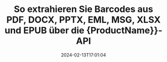 ---
############################# Static ############################
layout: "auto-gen-parser"
date: 2024-02-13T17:01:04
draft: false
otherformats: odt one otp ott pdf pps ppsx ppt pptx rtf tex vdx vsdm vsdx vssm vssx

############################# Head ############################
head_title: "Extrahieren Sie Barcodes aus Excel, Word, PDF und anderen Dokumenten über die Java-API"
head_description: "GroupDocs.Parser for Java ermöglicht Softwareentwicklern das Extrahieren von Barcodes aus PDF, MS Excel, Word, PowerPoint, Outlook, OneNote und weiteren Dokumenten in Java-Apps."

############################# Header ############################
title: "So extrahieren Sie Barcodes aus PDF, DOCX, PPTX, EML, MSG, XLSX und EPUB über die {ProductName}}-API"
description: "Mit der API GroupDocs.Parser for Java können Softwareentwickler Barcodes aus PDF, Word (DOC, DOCX), Excel (XLS, XLSX), PowerPoint( PPT, { extrahieren. 330}), Outlook ( EML, MSG) und viele andere Dokumente im Seitenbereich."
bg_image: "https://cms.admin.containerize.com/templates/aspose/App_Themes/V3/images/bg/header1.png"
bg_overlay: false
button:
    enable: true
    icon: "fas fa-arrow-down"
    label: "Download kostenlose Testversion"
    link: "https://downloads.groupdocs.com/parser/java"

############################# SubMenu ############################
submenu:
    enable: true

    left:
        img_alt: "GroupDocs.Parser for Java"
        image: "https://cms.admin.containerize.com/templates/groupdocs/images/product-logos/90x90-noborder/groupdocs-parser-java.png"
        product: "GroupDocs.Parser"
        platform: "Java"

    middle:
        button:

            # button loop
            - link: "https://apireference.groupdocs.com/parser/java"
              text: "API-Referenz"

            # button loop
            - link: "https://github.com/groupdocs-parser"
              text: "Codebeispiele"

            # button loop
            - link: "https://products.groupdocs.app/parser/family"
              text: "Live-Demos"

            # button loop
            - link: "https://purchase.groupdocs.com/pricing/parser/java"
              text: "Preisgestaltung"

    right:
        link_download: "https://downloads.groupdocs.com/parser"
        link_learn: "https://docs.groupdocs.com/parser/java"
        link_buy: "https://purchase.groupdocs.com"

############################# About ############################
about:
    enable: true
    title: "Wie extrahiere ich Barcodes aus XLSB-Dateien mit der Java-API?"
    content: |
        Das Barcode-Bild besteht aus einer Reihe paralleler schwarzer Linien und weißer Räume unterschiedlicher Breite, die zur Codierung von Informationen in ein visuelles Muster verwendet werden können. Es wurde in den 1970er Jahren eingeführt und ist heute ein universeller Bestandteil kommerzieller Unternehmen. GroupDocs.Parser for Java ist eine leistungsstarke API, die es Softwareprogrammierern ermöglicht, Anwendungen zum Parsen verschiedener Dokumenttypen und zum Extrahieren von Text, Bildern und Barcodes daraus zu erstellen. Es bietet Unterstützung für einige der gängigsten Dokumenttypen wie PDF, E-Mails, E-Books und die Formate Microsoft Office: Word (DOC, DOCX), PowerPoint (PPT, {330). }), Excel (XLS, XLSX), E-Mail-Formate (EML, MSG) und viele mehr. Die Java-API bietet Unterstützung für mehrere wichtige Funktionen im Zusammenhang mit der Analyse von Dokumenten und der Datenextraktion, z. B. Nur-Text-Extraktion, Extraktion strukturierter Texte, Extrahieren von Markdown-formatiertem Text, Extrahieren von Text aus einer bestimmten Seite oder einem bestimmten Seitenbereich, Extrahieren von Barcodes aus Dokumenten, Extrahieren Metadaten oder Bilder und vieles mehr.
        
        

############################# Steps ############################
steps:
    enable: true
    title_left: "Barcodes aus XLSB in Java extrahieren"
    content_left: |
        [GroupDocs.Parser for Java](/de/parser/java/) erleichtert Java-Entwicklern das Extrahieren von Barcodes aus einer XLSB-Datei durch die Implementierung einiger einfacher Schritte.
        
        * Instanziieren Sie das [Parser](https://reference.groupdocs.com/net/parser/groupdocs.parser/parser)-Objekt für das ursprüngliche Dokument.
        * Überprüfen Sie, ob die Datei das Extrahieren von Barcodes unterstützt.
        * Rufen Sie die Methode [getBarcodes](https://reference.groupdocs.com/parser/java/com.groupdocs.parser/parser/#getBarcodes--) auf und rufen Sie die Sammlung von [PageBarcodeArea](https://reference.groupdocs.com/parser/java/com.groupdocs.parser.data/pagebarcodearea/) Objekte ab;
        * Durchlaufen Sie die Sammlung und erhalten Sie einen Barcode-Wert.

    title_right: "Erfahren Sie mehr über die Barcode-Extraktion"
    content_right: |
        * <a href="https://docs.groupdocs.com/parser/java/extract-barcodes-from-document/">So extrahieren Sie Barcodes aus einem Dokument</a>
        * <a href="https://docs.groupdocs.com/parser/java/extract-barcodes-from-document-page/">So extrahieren Sie Barcodes von einer Dokumentseite</a>
        * <a href="https://docs.groupdocs.com/parser/java/extract-barcodes-from-document-page-area/">So extrahieren Sie Barcodes aus dem Seitenbereich eines Dokuments</a>
    
    code: |
     {{% parser/additional-styles %}}
     {{< parser/code-parser title="So extrahieren Sie Barcodes aus der Datei XLSB mithilfe des Beispielcodes Java">}}

        ```java    
        // Extrahieren Sie Barcodes aus der Datei XLSB mit der API GroupDocs.Parser
        // Erstellen Sie eine Instanz der Parser-Klasse
        try (Parser parser = new Parser(Constants.SamplePdfWithBarcodes)) {
            // // Überprüfen Sie, ob die Datei das Extrahieren von Barcodes unterstützt
            if (!parser.getFeatures().isBarcodes()) {
                System.out.println("Die Datei unterstützt das Extrahieren von Barcodes nicht.");
                return;
            }

            // {steps.code.scan}
            Iterable<PageBarcodeArea> barcodes = parser.getBarcodes();

            // Über Barcodes iterieren
            for (PageBarcodeArea barcode : barcodes) {
                // Drucken Sie den Seitenindex
                System.out.println("Page: " + barcode.getPage().getIndex());
                // Drucken Sie den Barcode-Wert
                System.out.println("Value: " + barcode.getValue());
            }
        }
        ```
     {{< /parser/code-parser >}}

############################# More ############################
more:
    enable: true
    title_left: "System Anforderungen"
    content_left: |
        GroupDocs.Parser for Java APIs werden auf allen wichtigen Plattformen und Betriebssystemen unterstützt. Bevor Sie den folgenden Code ausführen, stellen Sie bitte sicher, dass die folgenden Voraussetzungen auf Ihrem System installiert sind.
        
        * Betriebssysteme: Microsoft Windows, Linux, MacOS
        * Entwicklungsumgebungen: NetBeans, Intellij IDEA, Eclipse, etc.
        * Rahmenwerke
        * Laden Sie die neueste Version von GroupDocs.Parser for Java von [Maven](https://repository.groupdocs.com/webapp/#/artifacts/browse/tree/General/repo/com/groupdocs/groupdocs-parser) herunter.

    title_right: "Warum GroupDocs.Parser for Java verwenden?"
    content_right: |
        * Unterstützung für die Extraktion von Klartext aus allen unterstützten Dokumenten    
        * Parsen von Dokumenten über benutzerdefinierte Vorlagen    
        * Vollständige Unterstützung der strukturierten Textextraktion    
        * Textsuche über Schlüsselwörter sowie reguläre Ausdrücke    
        * Extrahieren Sie formatierten Text, Metadaten, Bilder, Container und Anhänge    
        * Extrahieren Sie das Inhaltsverzeichnis für einige unterstützte Dokumentformate    
        * Analysieren Sie Formulardaten aus PDF-Dokumenten    
        * Extrahieren Sie Hyperlinks aus dem Dokument   

############################# Demos ############################
demos:
    enable: true
    title: "Live-Demos – Barcodes aus XLSB online extrahieren"
    content: |
       Extrahieren Sie jetzt Barcodes aus der Datei XLSB, indem Sie die Website [GroupDocs.Parser Live Demos](https://products.groupdocs.app/parser/barcodes/xlsb) besuchen.
       Die Live-Demo bietet folgende Vorteile.
        
############################# About Formats ############################
about_formats:
    enable: true

############################# More Formats ############################
more_formats:
    enable: true
    title: "Extrahieren Sie Barcodes aus anderen Dokumentformaten"
    content: |
        Java API zum Parsen und Extrahieren von Barcodes für Dateiformate und Bilder. Extrahieren Sie Daten für einige der gängigen Dateiformate, wie unten aufgeführt.

############################# Back to top ###############################
back_to_top:
    enable: true
---
